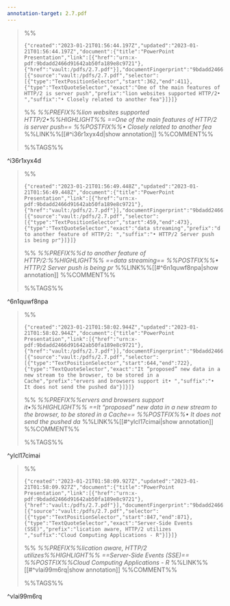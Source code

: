 ```yaml
---
annotation-target: 2.7.pdf
---
```


>%%
>```annotation-json
>{"created":"2023-01-21T01:56:44.197Z","updated":"2023-01-21T01:56:44.197Z","document":{"title":"PowerPoint Presentation","link":[{"href":"urn:x-pdf:9bdadd2466d91642ab50fa189e8c9721"},{"href":"vault:/pdfs/2.7.pdf"}],"documentFingerprint":"9bdadd2466d91642ab50fa189e8c9721"},"uri":"vault:/pdfs/2.7.pdf","target":[{"source":"vault:/pdfs/2.7.pdf","selector":[{"type":"TextPositionSelector","start":362,"end":411},{"type":"TextQuoteSelector","exact":"One of the main features of HTTP/2 is server push","prefix":"lion websites supported HTTP/2• ","suffix":"• Closely related to another fea"}]}]}
>```
>%%
>*%%PREFIX%%lion websites supported HTTP/2•%%HIGHLIGHT%% ==One of the main features of HTTP/2 is server push== %%POSTFIX%%• Closely related to another fea*
>%%LINK%%[[#^i36r1xyx4d|show annotation]]
>%%COMMENT%%
>
>%%TAGS%%
>
^i36r1xyx4d


>%%
>```annotation-json
>{"created":"2023-01-21T01:56:49.448Z","updated":"2023-01-21T01:56:49.448Z","document":{"title":"PowerPoint Presentation","link":[{"href":"urn:x-pdf:9bdadd2466d91642ab50fa189e8c9721"},{"href":"vault:/pdfs/2.7.pdf"}],"documentFingerprint":"9bdadd2466d91642ab50fa189e8c9721"},"uri":"vault:/pdfs/2.7.pdf","target":[{"source":"vault:/pdfs/2.7.pdf","selector":[{"type":"TextPositionSelector","start":459,"end":473},{"type":"TextQuoteSelector","exact":"data streaming","prefix":"d to another feature of HTTP/2: ","suffix":"• HTTP/2 Server push is being pr"}]}]}
>```
>%%
>*%%PREFIX%%d to another feature of HTTP/2:%%HIGHLIGHT%% ==data streaming== %%POSTFIX%%• HTTP/2 Server push is being pr*
>%%LINK%%[[#^6n1quwf8npa|show annotation]]
>%%COMMENT%%
>
>%%TAGS%%
>
^6n1quwf8npa


>%%
>```annotation-json
>{"created":"2023-01-21T01:58:02.944Z","updated":"2023-01-21T01:58:02.944Z","document":{"title":"PowerPoint Presentation","link":[{"href":"urn:x-pdf:9bdadd2466d91642ab50fa189e8c9721"},{"href":"vault:/pdfs/2.7.pdf"}],"documentFingerprint":"9bdadd2466d91642ab50fa189e8c9721"},"uri":"vault:/pdfs/2.7.pdf","target":[{"source":"vault:/pdfs/2.7.pdf","selector":[{"type":"TextPositionSelector","start":644,"end":722},{"type":"TextQuoteSelector","exact":"It “proposed” new data in a new stream to the browser, to be stored in a Cache","prefix":"ervers and browsers support it• ","suffix":"• It does not send the pushed da"}]}]}
>```
>%%
>*%%PREFIX%%ervers and browsers support it•%%HIGHLIGHT%% ==It “proposed” new data in a new stream to the browser, to be stored in a Cache== %%POSTFIX%%• It does not send the pushed da*
>%%LINK%%[[#^ylcl17cimai|show annotation]]
>%%COMMENT%%
>
>%%TAGS%%
>
^ylcl17cimai


>%%
>```annotation-json
>{"created":"2023-01-21T01:58:09.927Z","updated":"2023-01-21T01:58:09.927Z","document":{"title":"PowerPoint Presentation","link":[{"href":"urn:x-pdf:9bdadd2466d91642ab50fa189e8c9721"},{"href":"vault:/pdfs/2.7.pdf"}],"documentFingerprint":"9bdadd2466d91642ab50fa189e8c9721"},"uri":"vault:/pdfs/2.7.pdf","target":[{"source":"vault:/pdfs/2.7.pdf","selector":[{"type":"TextPositionSelector","start":847,"end":871},{"type":"TextQuoteSelector","exact":"Server-Side Events (SSE)","prefix":"lication aware, HTTP/2 utilizes ","suffix":"Cloud Computing Applications - R"}]}]}
>```
>%%
>*%%PREFIX%%lication aware, HTTP/2 utilizes%%HIGHLIGHT%% ==Server-Side Events (SSE)== %%POSTFIX%%Cloud Computing Applications - R*
>%%LINK%%[[#^vlai99m6rq|show annotation]]
>%%COMMENT%%
>
>%%TAGS%%
>
^vlai99m6rq
